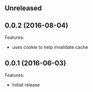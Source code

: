 ## Unreleased

## 0.0.2 (2016-08-04)

Features:

  - uses cookie to help invalidate cache

## 0.0.1 (2016-06-03)

Features:

  - Initial release

